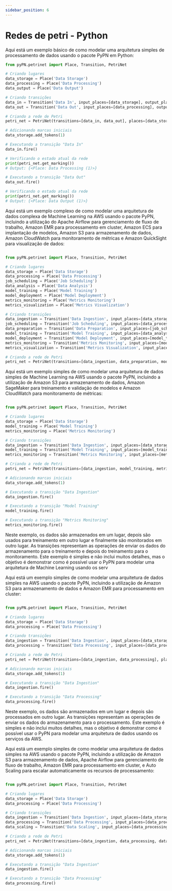 ```yaml
---
sidebar_position: 6
---
```


# Redes de petri - Python

Aqui está um exemplo básico de como modelar uma arquitetura simples de processamento de dados usando o pacote PyPN em Python:

```python title="Drop Missing Data, Drop Duplicate Rows, Replace"
from pyPN.petrinet import Place, Transition, PetriNet

# Criando lugares
data_storage = Place('Data Storage')
data_processing = Place('Data Processing')
data_output = Place('Data Output')

# Criando transições
data_in = Transition('Data In', input_places=[data_storage], output_places=[data_processing])
data_out = Transition('Data Out', input_places=[data_processing], output_places=[data_output])

# Criando a rede de Petri
petri_net = PetriNet(transitions=[data_in, data_out], places=[data_storage, data_processing, data_output])

# Adicionando marcas iniciais
data_storage.add_tokens(1)

# Executando a transição "Data In"
data_in.fire()

# Verificando o estado atual da rede
print(petri_net.get_marking())
# Output: {<Place: Data Processing (1)>}

# Executando a transição "Data Out"
data_out.fire()

# Verificando o estado atual da rede
print(petri_net.get_marking())
# Output: {<Place: Data Output (1)>}
```


Aqui está um exemplo complexo de como modelar uma arquitetura de dados complexa de Machine Learning na AWS usando o pacote PyPN, incluindo a utilização do Apache Airflow para gerenciamento de fluxo de trabalho, Amazon EMR para processamento em cluster, Amazon ECS para implantação de modelos, Amazon S3 para armazenamento de dados, Amazon CloudWatch para monitoramento de métricas e Amazon QuickSight para visualização de dados:

```python title="Drop Missing Data, Drop Duplicate Rows, Replace"

from pyPN.petrinet import Place, Transition, PetriNet

# Criando lugares
data_storage = Place('Data Storage')
data_processing = Place('Data Processing')
job_scheduling = Place('Job Scheduling')
data_analysis = Place('Data Analysis')
model_training = Place('Model Training')
model_deployment = Place('Model Deployment')
metrics_monitoring = Place('Metrics Monitoring')
metrics_visualization = Place('Metrics Visualization')

# Criando transições
data_ingestion = Transition('Data Ingestion', input_places=[data_storage], output_places=[data_processing])
job_scheduling = Transition('Job Scheduling', input_places=[data_processing], output_places=[job_scheduling])
data_preparation = Transition('Data Preparation', input_places=[job_scheduling], output_places=[data_analysis])
model_training = Transition('Model Training', input_places=[data_analysis], output_places=[model_training])
model_deployment = Transition('Model Deployment', input_places=[model_training], output_places=[model_deployment])
metrics_monitoring = Transition('Metrics Monitoring', input_places=[model_deployment], output_places=[metrics_monitoring])
metrics_visualization = Transition('Metrics Visualization', input_places=[metrics_monitoring], output_places=[metrics_visualization])

# Criando a rede de Petri
petri_net = PetriNet(transitions=[data_ingestion, data_preparation, model_training, model_deployment, metrics_monitoring], places=[data_storage, data_processing, model_training, model_deployment, metrics_monitoring, data_visualization])

```

Aqui está um exemplo simples de como modelar uma arquitetura de dados simples de Machine Learning na AWS usando o pacote PyPN, incluindo a utilização de Amazon S3 para armazenamento de dados, Amazon SageMaker para treinamento e validação de modelos e Amazon CloudWatch para monitoramento de métricas:

```python title="Drop Missing Data, Drop Duplicate Rows, Replace"

from pyPN.petrinet import Place, Transition, PetriNet

# Criando lugares
data_storage = Place('Data Storage')
model_training = Place('Model Training')
metrics_monitoring = Place('Metrics Monitoring')

# Criando transições
data_ingestion = Transition('Data Ingestion', input_places=[data_storage], output_places=[model_training])
model_training = Transition('Model Training', input_places=[model_training], output_places=[metrics_monitoring])
metrics_monitoring = Transition('Metrics Monitoring', input_places=[metrics_monitoring])

# Criando a rede de Petri
petri_net = PetriNet(transitions=[data_ingestion, model_training, metrics_monitoring], places=[data_storage, model_training, metrics_monitoring])

# Adicionando marcas iniciais
data_storage.add_tokens(1)

# Executando a transição "Data Ingestion"
data_ingestion.fire()

# Executando a transição "Model Training"
model_training.fire()

# Executando a transição "Metrics Monitoring"
metrics_monitoring.fire()
```
Neste exemplo, os dados são armazenados em um lugar, depois são usados para treinamento em outro lugar e finalmente são monitorados em outro lugar. As transições representam as operações de enviar os dados do armazenamento para o treinamento e depois do treinamento para o monitoramento. Este exemplo é simples e não inclui muitos detalhes, mas o objetivo é demonstrar como é possível usar o PyPN para modelar uma arquitetura de Machine Learning usando os serv


Aqui está um exemplo simples de como modelar uma arquitetura de dados simples na AWS usando o pacote PyPN, incluindo a utilização de Amazon S3 para armazenamento de dados e Amazon EMR para processamento em cluster:
```python title="Drop Missing Data, Drop Duplicate Rows, Replace"

from pyPN.petrinet import Place, Transition, PetriNet

# Criando lugares
data_storage = Place('Data Storage')
data_processing = Place('Data Processing')

# Criando transições
data_ingestion = Transition('Data Ingestion', input_places=[data_storage], output_places=[data_processing])
data_processing = Transition('Data Processing', input_places=[data_processing])

# Criando a rede de Petri
petri_net = PetriNet(transitions=[data_ingestion, data_processing], places=[data_storage, data_processing])

# Adicionando marcas iniciais
data_storage.add_tokens(1)

# Executando a transição "Data Ingestion"
data_ingestion.fire()

# Executando a transição "Data Processing"
data_processing.fire()
```


Neste exemplo, os dados são armazenados em um lugar e depois são processados em outro lugar. As transições representam as operações de enviar os dados do armazenamento para o processamento. Este exemplo é simples e não inclui muitos detalhes, mas o objetivo é demonstrar como é possível usar o PyPN para modelar uma arquitetura de dados usando os serviços da AWS.



Aqui está um exemplo simples de como modelar uma arquitetura de dados simples na AWS usando o pacote PyPN, incluindo a utilização de Amazon S3 para armazenamento de dados, Apache Airflow para gerenciamento de fluxo de trabalho, Amazon EMR para processamento em cluster, e Auto Scaling para escalar automaticamente os recursos de processamento:

```python title="Drop Missing Data, Drop Duplicate Rows, Replace"

from pyPN.petrinet import Place, Transition, PetriNet

# Criando lugares
data_storage = Place('Data Storage')
data_processing = Place('Data Processing')

# Criando transições
data_ingestion = Transition('Data Ingestion', input_places=[data_storage], output_places=[data_processing])
data_processing = Transition('Data Processing', input_places=[data_processing])
data_scaling = Transition('Data Scaling', input_places=[data_processing])

# Criando a rede de Petri
petri_net = PetriNet(transitions=[data_ingestion, data_processing, data_scaling], places=[data_storage, data_processing])

# Adicionando marcas iniciais
data_storage.add_tokens(1)

# Executando a transição "Data Ingestion"
data_ingestion.fire()

# Executando a transição "Data Processing"
data_processing.fire()
```